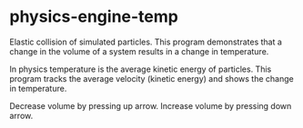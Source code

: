 physics-engine-temp
===================
Elastic collision of simulated particles. This program demonstrates that a change in the volume of a system results in a change in temperature.

In physics temperature is the average kinetic energy of particles. This program tracks the average velocity (kinetic energy) and shows the change in temperature.

Decrease volume by pressing up arrow. Increase volume by pressing down arrow.
